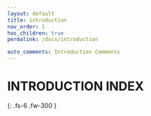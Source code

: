 ```yaml
---
layout: default
title: introduction
nav_order: 1
has_children: true
permalink: /docs/introduction

auto_comments: Introduction Comments
---
```


# INTRODUCTION INDEX


{: .fs-6 .fw-300 }
